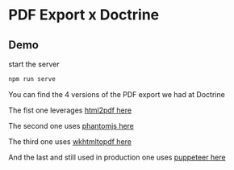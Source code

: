 # PDF Export x Doctrine

## Demo

start the server

```sh
npm run serve
``````

You can find the 4 versions of the PDF export we had at Doctrine

The fist one leverages [html2pdf here](static/html2pdf.html)

The second one uses [phantomjs here](phantomjs.mjs)

The third one uses [wkhtmltopdf here](wkhtmltopdf.mjs)

And the last and still used in production one uses [puppeteer here](puppeteer.mjs)
